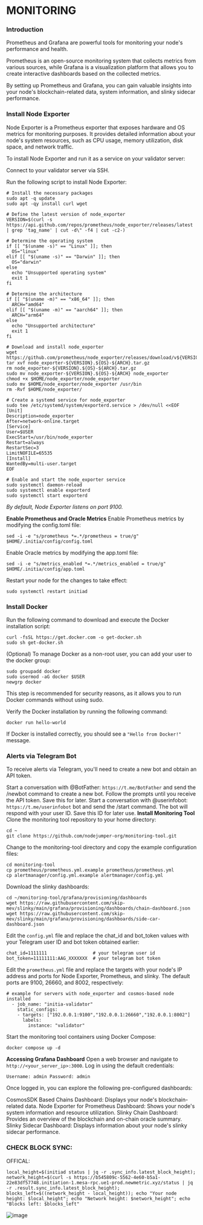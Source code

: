 # MONITORING

### Introduction
Prometheus and Grafana are powerful tools for monitoring your node's performance and health.

Prometheus is an open-source monitoring system that collects metrics from various sources, while Grafana is a visualization platform that allows you to create interactive dashboards based on the collected metrics.

By setting up Prometheus and Grafana, you can gain valuable insights into your node's blockchain-related data, system information, and slinky sidecar performance.

### Install Node Exporter
Node Exporter is a Prometheus exporter that exposes hardware and OS metrics for monitoring purposes. It provides detailed information about your node's system resources, such as CPU usage, memory utilization, disk space, and network traffic.

To install Node Exporter and run it as a service on your validator server:

Connect to your validator server via SSH.

Run the following script to install Node Exporter:
```
# Install the necessary packages
sudo apt -q update
sudo apt -qy install curl wget

# Define the latest version of node_exporter
VERSION=$(curl -s https://api.github.com/repos/prometheus/node_exporter/releases/latest | grep 'tag_name' | cut -d\" -f4 | cut -c2-)

# Determine the operating system
if [[ "$(uname -s)" == "Linux" ]]; then
  OS="linux"
elif [[ "$(uname -s)" == "Darwin" ]]; then
  OS="darwin"
else
  echo "Unsupported operating system"
  exit 1
fi

# Determine the architecture
if [[ "$(uname -m)" == "x86_64" ]]; then
  ARCH="amd64"
elif [[ "$(uname -m)" == "aarch64" ]]; then
  ARCH="arm64"
else
  echo "Unsupported architecture"
  exit 1
fi

# Download and install node_exporter
wget https://github.com/prometheus/node_exporter/releases/download/v${VERSION}/node_exporter-${VERSION}.${OS}-${ARCH}.tar.gz
tar xvf node_exporter-${VERSION}.${OS}-${ARCH}.tar.gz
rm node_exporter-${VERSION}.${OS}-${ARCH}.tar.gz
sudo mv node_exporter-${VERSION}.${OS}-${ARCH} node_exporter
chmod +x $HOME/node_exporter/node_exporter
sudo mv $HOME/node_exporter/node_exporter /usr/bin
rm -Rvf $HOME/node_exporter/

# Create a systemd service for node_exporter
sudo tee /etc/systemd/system/exporterd.service > /dev/null <<EOF
[Unit]
Description=node_exporter
After=network-online.target
[Service]
User=$USER
ExecStart=/usr/bin/node_exporter
Restart=always
RestartSec=3
LimitNOFILE=65535
[Install]
WantedBy=multi-user.target
EOF

# Enable and start the node_exporter service
sudo systemctl daemon-reload
sudo systemctl enable exporterd
sudo systemctl start exporterd
```
_By default, Node Exporter listens on port 9100._

**Enable Prometheus and Oracle Metrics**
Enable Prometheus metrics by modifying the config.toml file:
```
sed -i -e "s/prometheus *=.*/prometheus = true/g" $HOME/.initia/config/config.toml
```
Enable Oracle metrics by modifying the app.toml file:
```
sed -i -e "s/metrics_enabled *=.*/metrics_enabled = true/g" $HOME/.initia/config/app.toml
```
Restart your node for the changes to take effect:
```
sudo systemctl restart initiad
```
### Install Docker
Run the following command to download and execute the Docker installation script:
```
curl -fsSL https://get.docker.com -o get-docker.sh
sudo sh get-docker.sh
```
(Optional) To manage Docker as a non-root user, you can add your user to the docker group:
```
sudo groupadd docker
sudo usermod -aG docker $USER
newgrp docker
```
This step is recommended for security reasons, as it allows you to run Docker commands without using sudo.

Verify the Docker installation by running the following command:
```
docker run hello-world
```
If Docker is installed correctly, you should see a `"Hello from Docker!"` message.

### Alerts via Telegram Bot
To receive alerts via Telegram, you'll need to create a new bot and obtain an API token.

Start a conversation with @BotFather: `https://t.me/BotFather` and send the /newbot command to create a new bot. Follow the prompts until you receive the API token. Save this for later.
Start a conversation with @userinfobot: `https://t.me/userinfobot` bot and send the /start command. The bot will respond with your user ID. Save this ID for later use.
**Install Monitoring Tool**
Clone the monitoring tool repository to your home directory:
```
cd ~
git clone https://github.com/nodejumper-org/monitoring-tool.git
```
Change to the monitoring-tool directory and copy the example configuration files:
```
cd monitoring-tool
cp prometheus/prometheus.yml.example prometheus/prometheus.yml
cp alertmanager/config.yml.example alertmanager/config.yml
```
Download the slinky dashboards:
```
cd ~/monitoring-tool/grafana/provisioning/dashboards
wget https://raw.githubusercontent.com/skip-mev/slinky/main/grafana/provisioning/dashboards/chain-dashboard.json
wget https://raw.githubusercontent.com/skip-mev/slinky/main/grafana/provisioning/dashboards/side-car-dashboard.json
```
Edit the `config.yml` file and replace the chat_id and bot_token values with your Telegram user ID and bot token obtained earlier:
```
chat_id=1111111                 # your telegram user id
bot_token=11111111:AAG_XXXXXXX  # your telegram bot token
```
Edit the `prometheus.yml` file and replace the targets with your node's IP address and ports for Node Exporter, Prometheus, and slinky. The default ports are 9100, 26660, and 8002, respectively:
```
# example for servers with node_exporter and cosmos-based node installed
  - job_name: "initia-validator"
    static_configs:
    - targets: ["192.0.0.1:9100","192.0.0.1:26660","192.0.0.1:8002"]
      labels:
        instance: "validator"
```
Start the monitoring tool containers using Docker Compose:
```
docker compose up -d
```
**Accessing Grafana Dashboard**
Open a web browser and navigate to `http://<your_server_ip>:3000`. Log in using the default credentials:

`Username: admin Password: admin`

Once logged in, you can explore the following pre-configured dashboards:

CosmosSDK Based Chains Dashboard: Displays your node's blockchain-related data.
Node Exporter for Prometheus Dashboard: Shows your node's system information and resource utilization.
Slinky Chain Dashboard: Provides an overview of the blockchain and on-chain oracle summary.
Slinky Sidecar Dashboard: Displays information about your node's slinky sidecar performance.



### CHECK BLOCK SYNC:
OFFICAL:

```
local_height=$(initiad status | jq -r .sync_info.latest_block_height); network_height=$(curl -s https://b545809c-5562-4e60-b5a1-22e83df57748.initiation-1.mesa-rpc.ue1-prod.newmetric.xyz/status | jq -r .result.sync_info.latest_block_height); blocks_left=$((network_height - local_height)); echo "Your node height: $local_height"; echo "Network height: $network_height"; echo "Blocks left: $blocks_left"
```


![image](https://github.com/CzLuckyStar/NODE-VALIDATOR/assets/130622293/56e1e067-b540-4624-aa1d-51191badaedf)
